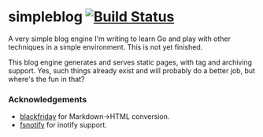 simpleblog [![Build Status](https://travis-ci.org/dimfeld/simpleblog.png?branch=master)](https://travis-ci.org/dimfeld/simpleblog)
===========

A very simple blog engine I'm writing to learn Go and play with other techniques in a simple environment. This is not yet finished.

This blog engine generates and serves static pages, with tag and archiving support. Yes, such things already exist and will probably do a better job, but where's the fun in that?

### Acknowledgements

* [blackfriday](https://github.com/russross/blackfriday) for Markdown->HTML conversion.
* [fsnotify](https://github.com/howeyc/fsnotify) for inotify support.
